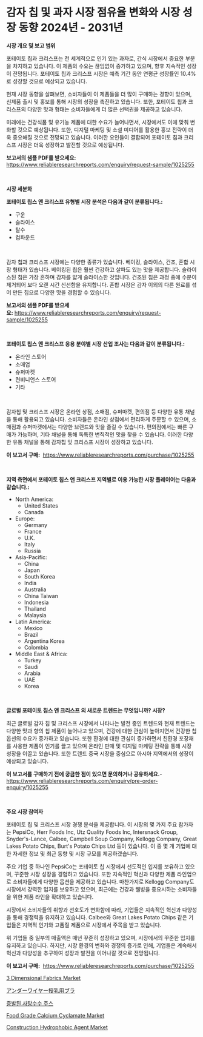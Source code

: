 <p><h1>감자 칩 및 과자 시장 점유율 변화와 시장 성장 동향 2024년 - 2031년</h1></p><p><strong>시장 개요 및 보고 범위</strong></p>
<p><p>포테이토 칩과 크리스프는 전 세계적으로 인기 있는 과자로, 간식 시장에서 중요한 부분을 차지하고 있습니다. 이 제품의 수요는 끊임없이 증가하고 있으며, 향후 지속적인 성장이 전망됩니다. 포테이토 칩과 크리스프 시장은 예측 기간 동안 연평균 성장률인 10.4%로 성장할 것으로 예상되고 있습니다.</p><p>현재 시장 동향을 살펴보면, 소비자들이 이 제품들을 더 많이 구매하는 경향이 있으며, 신제품 출시 및 홍보를 통해 시장의 성장을 촉진하고 있습니다. 또한, 포테이토 칩과 크리스프의 다양한 맛과 형태는 소비자들에게 더 많은 선택권을 제공하고 있습니다.</p><p>미래에는 건강식품 및 유기농 제품에 대한 수요가 늘어나면서, 시장에서도 이에 맞춰 변화할 것으로 예상됩니다. 또한, 디지털 마케팅 및 소셜 미디어를 활용한 홍보 전략이 더욱 중요해질 것으로 전망되고 있습니다. 이러한 요인들이 결합되어 포테이토 칩과 크리스프 시장은 더욱 성장하고 발전할 것으로 예상됩니다.</p></p>
<p><strong>보고서의 샘플 PDF를 받으세요:</strong> <a href="https://www.reliableresearchreports.com/enquiry/request-sample/1025255">https://www.reliableresearchreports.com/enquiry/request-sample/1025255</a></p>
<p>&nbsp;</p>
<p><strong>시장 세분화</strong></p>
<p><strong>포테이토 칩스 앤 크리스프 유형별 시장 분석은 다음과 같이 분류됩니다.:</strong></p>
<p><ul><li>구운</li><li>슬라이스</li><li>탈수</li><li>컴파운드</li></ul></p>
<p>&nbsp;</p>
<p><p>감자 칩과 크리스프 시장에는 다양한 종류가 있습니다. 베이킹, 슬라이스, 건조, 혼합 시장 형태가 있습니다. 베이킹된 칩은 훨씬 건강하고 살파도 있는 맛을 제공합니다. 슬라이스된 칩은 가장 흔하며 감자를 얇게 슬라이스한 것입니다. 건조된 칩은 과정 중에 수분이 제거되어 보다 오랜 시간 신선함을 유지합니다. 혼합 시장은 감자 이외의 다른 원료를 섞어 만든 칩으로 다양한 맛을 경험할 수 있습니다.</p></p>
<p><strong>보고서의 샘플 PDF를 받으세요:</strong>&nbsp;<a href="https://www.reliableresearchreports.com/enquiry/request-sample/1025255">https://www.reliableresearchreports.com/enquiry/request-sample/1025255</a></p>
<p>&nbsp;</p>
<p><strong> 포테이토 칩스 앤 크리스프 응용 분야별 시장 산업 조사는 다음과 같이 분류됩니다.:</strong></p>
<p><ul><li>온라인 스토어</li><li>소매업</li><li>슈퍼마켓</li><li>컨비니언스 스토어</li><li>기타</li></ul></p>
<p>&nbsp;</p>
<p><p>감자칩 및 크리스프 시장은 온라인 상점, 소매점, 슈퍼마켓, 편의점 등 다양한 유통 채널을 통해 활용되고 있습니다. 소비자들은 온라인 상점에서 편리하게 주문할 수 있으며, 소매점과 슈퍼마켓에서는 다양한 브랜드와 맛을 즐길 수 있습니다. 편의점에서는 빠른 구매가 가능하며, 기타 채널을 통해 독특한 변칙적인 맛을 찾을 수 있습니다. 이러한 다양한 유통 채널을 통해 감자칩 및 크리스프 시장이 성장하고 있습니다.</p></p>
<p><strong>이 보고서 구매:</strong>&nbsp; <a href="https://www.reliableresearchreports.com/purchase/1025255">https://www.reliableresearchreports.com/purchase/1025255</a></p>
<p>&nbsp;</p>
<p><strong>지역 측면에서 포테이토 칩스 앤 크리스프 지역별로 이용 가능한 시장 플레이어는 다음과 같습니다.:</strong></p>
<p><ul>
    <li>
        North America:
        <ul>
            <li>United States</li>
            <li>Canada</li>
        </ul>
    </li>
    <li>
        Europe:
        <ul>
            <li>Germany</li>
            <li>France</li>
            <li>U.K.</li>
            <li>Italy</li>
            <li>Russia</li>
        </ul>
    </li>
    <li>
        Asia-Pacific:
        <ul>
            <li>China</li>
            <li>Japan</li>
            <li>South Korea</li>
            <li>India</li>
            <li>Australia</li>
            <li>China Taiwan</li>
            <li>Indonesia</li>
            <li>Thailand</li>
            <li>Malaysia</li>
        </ul>
    </li>
    <li>
        Latin America:
        <ul>
            <li>Mexico</li>
            <li>Brazil</li>
            <li>Argentina Korea</li>
            <li>Colombia</li>
        </ul>
    </li>
    <li>
        Middle East & Africa:
        <ul>
            <li>Turkey</li>
            <li>Saudi</li>
            <li>Arabia</li>
            <li>UAE</li>
            <li>Korea</li>
        </ul>
    </li>
    </ul></p>
<p>&nbsp;</p>
<p><strong>글로벌 포테이토 칩스 앤 크리스프 의 새로운 트렌드는 무엇입니까? 시장?</strong></p>
<p><p>최근 글로벌 감자 칩 및 크리스프 시장에서 나타나는 발전 중인 트렌드와 현재 트렌드는 다양한 맛과 향의 칩 제품이 늘어나고 있으며, 건강에 대한 관심이 높아지면서 건강한 칩 옵션의 수요가 증가하고 있습니다. 또한 환경에 대한 관심이 증가하면서 친환경 포장재를 사용한 제품이 인기를 끌고 있으며 온라인 판매 및 디지털 마케팅 전략을 통해 시장 성장을 이끌고 있습니다. 또한 트렌드 중국 시장을 중심으로 아시아 지역에서의 성장이 예상되고 있습니다.</p></p>
<p><strong>이 보고서를 구매하기 전에 궁금한 점이 있으면 문의하거나 공유하세요.</strong>- <a href="https://www.reliableresearchreports.com/enquiry/pre-order-enquiry/1025255">https://www.reliableresearchreports.com/enquiry/pre-order-enquiry/1025255</a></p>
<p>&nbsp;</p>
<p><strong>주요 시장 참여자</strong></p>
<p><p>포테이토 칩 및 크리스프 시장 경쟁 분석을 제공합니다. 이 시장의 몇 가지 주요 참가자는 PepsiCo, Herr Foods Inc, Utz Quality Foods Inc, Intersnack Group, Snyder's-Lance, Calbee, Campbell Soup Company, Kellogg Company, Great Lakes Potato Chips, Burt's Potato Chips Ltd 등이 있습니다. 이 중 몇 개 기업에 대한 자세한 정보 및 최근 동향 및 시장 규모를 제공하겠습니다.</p><p>주요 기업 중 하나인 PepsiCo는 포테이토 칩 시장에서 선도적인 입지를 보유하고 있으며, 꾸준한 시장 성장을 경험하고 있습니다. 또한 지속적인 혁신과 다양한 제품 라인업으로 소비자들에게 다양한 옵션을 제공하고 있습니다. 마찬가지로 Kellogg Company도 시장에서 강력한 입지를 보유하고 있으며, 최근에는 건강과 웰빙을 중요시하는 소비자들을 위한 제품 라인을 확대하고 있습니다.</p><p>시장에서 소비자들의 취향과 선호도가 변화함에 따라, 기업들은 지속적인 혁신과 다양성을 통해 경쟁력을 유지하고 있습니다. Calbee와 Great Lakes Potato Chips 같은 기업들은 지역적 인기와 고품질 제품으로 시장에서 주목을 받고 있습니다.</p><p>위 기업들 중 일부의 매출액은 매년 꾸준히 성장하고 있으며, 시장에서의 꾸준한 입지를 유지하고 있습니다. 하지만, 시장 환경의 변화와 경쟁의 증가로 인해, 기업들은 계속해서 혁신과 다양성을 추구하여 성장과 발전을 이어나갈 것으로 전망됩니다.</p></p>
<p><strong>이 보고서 구매:</strong>&nbsp;&nbsp;<a href="https://www.reliableresearchreports.com/purchase/1025255">https://www.reliableresearchreports.com/purchase/1025255</a></p>
<p><p><a href="https://issuu.com/reportprime-2/docs/3-dimensional-fabrics-market-size-2030.pptx">3 Dimensional Fabrics Market</a></p><p><a href="https://github.com/vhemk0794148/Market-Research-Report-List-1/blob/main/70325041479.md">アンダーワイヤー授乳用ブラ</a></p><p><a href="https://github.com/vss5505pa7z1p/Market-Research-Report-List-1/blob/main/23270001081.md">증발된 사탕수수 주스</a></p><p><a href="https://view.publitas.com/reportprime-1/decoding-the-food-grade-calcium-cyclamate-market-a-deep-dive-into-the-latest-market-trends-market-segmentation-and-competitive-analysis/">Food Grade Calcium Cyclamate Market</a></p><p><a href="https://github.com/sofayahoo2023/Market-Research-Report-List-3/blob/main/construction-hydrophobic-agent-market.md">Construction Hydrophobic Agent Market</a></p></p>
